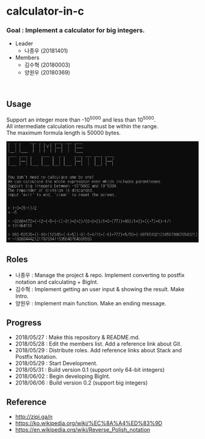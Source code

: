 # calculator-in-c
### Goal : Implement a calculator for big integers.

* Leader
  * 나종우 (20181401)
* Members
  * 김수혁 (20180003)
  * 양원우 (20180369)
<br/>

## Usage
Support an integer more than -10<sup>5000</sup> and less than 10<sup>5000</sup>.<br/>
All intermediate calculation results must be within the range.<br/>
The maximum formula length is 50000 bytes.

![example](example.png)

## Roles
* 나종우 : Manage the project & repo. Implement converting to postfix notation and calculating + BigInt.
* 김수혁 : Implement getting an user input & showing the result. Make Intro.
* 양원우 : Implement main function. Make an ending message.

## Progress
* 2018/05/27 : Make this repository & README.md.
* 2018/05/28 : Edit the members list. Add a reference link about Git.
* 2018/05/29 : Distribute roles. Add reference links about Stack and Postfix Notation.
* 2018/05/29 : Start Development.
* 2018/05/31 : Build version 0.1 (support only 64-bit integers)
* 2018/06/02 : Begin developing BigInt.
* 2018/06/06 : Build version 0.2 (support big integers)

## Reference
* http://zipi.ga/n
* https://ko.wikipedia.org/wiki/%EC%8A%A4%ED%83%9D
* https://en.wikipedia.org/wiki/Reverse_Polish_notation
